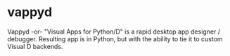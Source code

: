 # vappyd
Vappyd -or- "Visual Apps for Python/D" is a rapid desktop app designer / debugger. Resulting app is in Python, but with the ability to tie it to custom Visual D backends.

